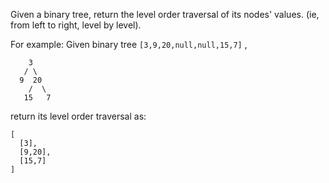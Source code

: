 Given a binary tree, return the level order traversal of its nodes' values. (ie, from left to right, level by level).

For example:
Given binary tree `[3,9,20,null,null,15,7]` ,

        3
       / \
      9  20
        /  \
       15   7
return its level order traversal as:

    [
      [3],
      [9,20],
      [15,7]
    ]